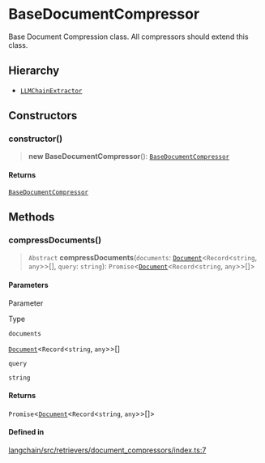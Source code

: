 BaseDocumentCompressor
======================

Base Document Compression class. All compressors should extend this class.

Hierarchy[](#hierarchy "Direct link to Hierarchy")
---------------------------------------------------

*   [`LLMChainExtractor`](/docs/api/retrievers_document_compressors_chain_extract/classes/LLMChainExtractor)

Constructors[](#constructors "Direct link to Constructors")
------------------------------------------------------------

### constructor()[](#constructor "Direct link to constructor()")

> **new BaseDocumentCompressor**(): [`BaseDocumentCompressor`](/docs/api/retrievers_document_compressors/classes/BaseDocumentCompressor)

#### Returns[](#returns "Direct link to Returns")

[`BaseDocumentCompressor`](/docs/api/retrievers_document_compressors/classes/BaseDocumentCompressor)

Methods[](#methods "Direct link to Methods")
---------------------------------------------

### compressDocuments()[](#compressdocuments "Direct link to compressDocuments()")

> `Abstract` **compressDocuments**(`documents`: [`Document`](/docs/api/document/classes/Document)<`Record`<`string`, `any`\>\>\[\], `query`: `string`): `Promise`<[`Document`](/docs/api/document/classes/Document)<`Record`<`string`, `any`\>\>\[\]\>

#### Parameters[](#parameters "Direct link to Parameters")

Parameter

Type

`documents`

[`Document`](/docs/api/document/classes/Document)<`Record`<`string`, `any`\>\>\[\]

`query`

`string`

#### Returns[](#returns-1 "Direct link to Returns")

`Promise`<[`Document`](/docs/api/document/classes/Document)<`Record`<`string`, `any`\>\>\[\]\>

#### Defined in[](#defined-in "Direct link to Defined in")

[langchain/src/retrievers/document\_compressors/index.ts:7](https://github.com/hwchase17/langchainjs/blob/1c1274d/langchain/src/retrievers/document_compressors/index.ts#L7)